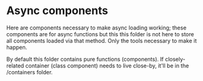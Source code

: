 # Async components
Here are components necessary to make async loading working; these components are for async functions but this this folder is not here to store all components loaded via that method. Only the tools necessary to make it happen.

By default this folder contains pure functions (components). If closely-related container (class component) needs to live close-by, it'll be in the /containers folder.
